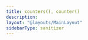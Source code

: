 ```yaml
---
title: counters(), counter()
description:
layout: "@layouts/MainLayout"
sidebarType: sanitizer
---
```


